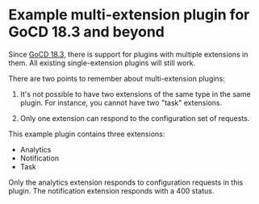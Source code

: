 # Example multi-extension plugin for GoCD 18.3 and beyond

Since [GoCD 18.3](https://www.gocd.org/download/), there is support for plugins with multiple extensions in them. All existing single-extension plugins will still work.

There are two points to remember about multi-extension plugins:

1. It's not possible to have two extensions of the same type in the same plugin. For instance, you cannot have two "task" extensions.

2. Only one extension can respond to the configuration set of requests.


This example plugin contains three extensions:

* Analytics
* Notification
* Task

Only the analytics extension responds to configuration requests in this plugin. The notification extension responds with a 400 status.
